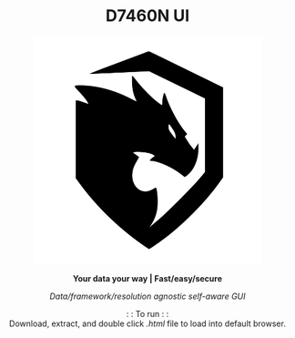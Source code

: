 <h1 align="center">D7460N UI</h1>
<p align="center">
<img
  src="assets/images/logo.svg"
  alt="D7460N"
  title="D7460N"
  width="400" />
</p>

<p align="center"><b>Your data your way | Fast/easy/secure</b></p>

<p align="center"><i>Data/framework/resolution agnostic self-aware GUI</i></p>

<p align="center">
: : To run : :<br />
Download, extract, and double click <i>.html</i> file to load into default browser.</p>
